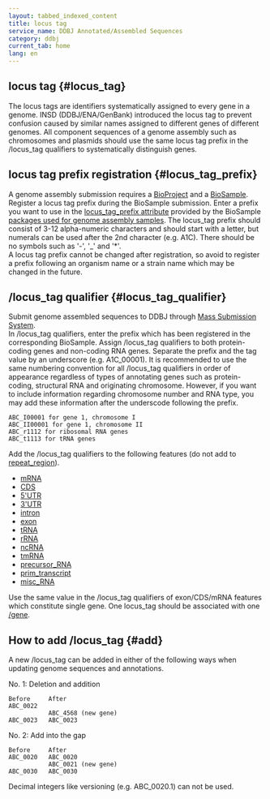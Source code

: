 ```yaml
---
layout: tabbed_indexed_content
title: locus tag
service_name: DDBJ Annotated/Assembled Sequences
category: ddbj
current_tab: home
lang: en
---
```


## locus tag {#locus_tag}

The locus tags are identifiers systematically assigned to every
gene in a genome. INSD (DDBJ/ENA/GenBank) introduced the locus tag to prevent confusion caused by similar names assigned to different genes of different genomes. All component sequences of a genome assembly such as chromosomes and plasmids should use the same locus tag prefix in the /locus_tag qualifiers to systematically distinguish genes.

## locus tag prefix registration {#locus_tag_prefix}

A genome assembly submission requires a [BioProject](/bioproject/submission-e.html) and a [BioSample](/biosample/submission-e.html). Register a locus tag prefix during the BioSample submission. Enter a prefix you want to use in the [locus_tag_prefix attribute](/biosample/attribute-e.html#locus_tag_prefix) provided by the BioSample [packages used for genome assembly samples](/biosample/overview-e.html#genome-assembly-sample). The locus_tag prefix should consist of 3-12 alpha-numeric characters and should start with
a letter, but numerals can be used after the 2nd character (e.g. A1C). There should be no symbols such as '-', '\_' and '\*'.   
A locus tag prefix cannot be changed after registration, so avoid to register a prefix following an organism name or a strain name which may be changed in the future.

## /locus_tag qualifier {#locus_tag_qualifier}

Submit genome assembled sequences to DDBJ through [Mass Submission System](/ddbj/mss-e.html).   
In /locus_tag qualifiers, enter the prefix which has been registered in the corresponding BioSample. Assign /locus_tag qualifiers to both protein-coding genes and non-coding RNA genes. Separate the prefix and the tag value by an underscore (e.g. A1C_00001). It is recommended to use the same numbering convention for all /locus_tag qualifiers in order of appearance regardless of types of annotating genes such as protein-coding, structural RNA and originating chromosome. However, if you want to include information regarding chromosome number and RNA type, you may add these information after the underscode following the prefix.

```
ABC_I00001 for gene 1, chromosome I
ABC_II00001 for gene 1, chromosome II
ABC_r1112 for ribosomal RNA genes
ABC_t1113 for tRNA genes
```

Add the /locus_tag qualifiers to the following features (do not add to [repeat_region](/ddbj/features-e.html#repeat_region)).

* [mRNA](/ddbj/features-e.html#mRNA)
* [CDS](/ddbj/features-e.html#cds)
* [5'UTR](/ddbj/features-e.html#5UTR)
* [3'UTR](/ddbj/features-e.html#3UTR)
* [intron](/ddbj/features-e.html#intron)
* [exon](/ddbj/features-e.html#exon)
* [tRNA](/ddbj/features-e.html#tRNA)
* [rRNA](/ddbj/features-e.html#rRNA)
* [ncRNA](/ddbj/features-e.html#ncRNA)
* [tmRNA](/ddbj/features-e.html#tmRNA)
* [precursor_RNA](/ddbj/features-e.html#precursor_RNA)
* [prim_transcript](/ddbj/feature-table.html#prim_transcript)
* [misc_RNA](/ddbj/features-e.html#misc_RNA)

Use the same value in the /locus_tag qualifiers of exon/CDS/mRNA features which constitute single gene. One locus_tag should be associated with one [/gene](/ddbj/qualifiers-e.html#gene).

## How to add /locus_tag {#add}

A new /locus_tag can be added in either of the following ways when updating genome sequences and annotations.

No. 1: Deletion and addition

```
Before     After
ABC_0022
           ABC_4568 (new gene)
ABC_0023   ABC_0023
```

No. 2: Add into the gap

```
Before     After
ABC_0020   ABC_0020
           ABC_0021 (new gene)
ABC_0030   ABC_0030
```

Decimal integers like versioning (e.g. ABC_0020.1) can not be used.


